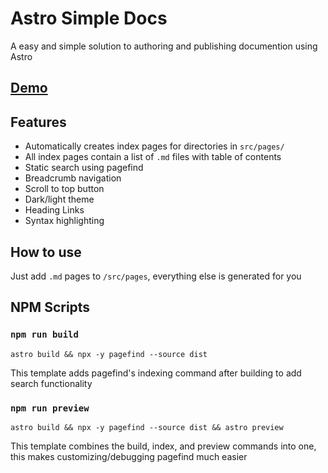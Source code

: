 # Astro Simple Docs

A easy and simple solution to authoring and publishing documention using Astro

## [Demo](https://astro-simple-docs.netlify.app)

## Features
- Automatically creates index pages for directories in `src/pages/`
- All index pages contain a list of `.md` files with table of contents
- Static search using pagefind
- Breadcrumb navigation
- Scroll to top button
- Dark/light theme
- Heading Links
- Syntax highlighting

## How to use

Just add `.md` pages to `/src/pages`, everything else is generated for you

## NPM Scripts

### `npm run build`

`astro build && npx -y pagefind --source dist`

This template adds pagefind's indexing command after building to add search functionality

### `npm run preview`

`astro build && npx -y pagefind --source dist && astro preview`

This template combines the build, index, and preview commands into one, this makes customizing/debugging pagefind much easier
